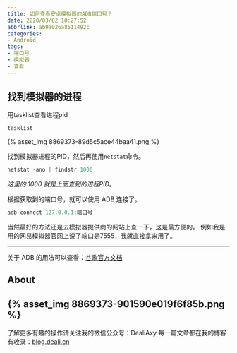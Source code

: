 ```yaml
---
title: 如何查看安卓模拟器的ADB端口号？
date: 2020/03/02 10:27:52
abbrlink: ab9a026a8511492c
categories:
- Android
tags:
- 端口号
- 模拟器
- 查看
---
```

## 找到模拟器的进程
用tasklist查看进程pid

```py
tasklist
```
{% asset_img 8869373-89d5c5ace44baa41.png %}

找到模拟器进程的PID，然后再使用`netstat`命令。

```py
netstat -ano | findstr 1000
```
*这里的 1000 就是上面查到的进程PID。*

根据获取到的端口号，就可以使用 ADB 连接了。

```py
adb connect 127.0.0.1:端口号
```

当然最好的方法还是去模拟器提供商的网站上查一下，这是最方便的。
例如我是用的网易模拟器官网上说了端口是7555，我就直接拿来用了。

----------
关于 ADB 的用法可以查看：[谷歌官方文档](https://developer.android.com/studio/command-line/adb.html#howadbworks)



## About
{% asset_img 8869373-901590e019f6f85b.png %}
---------------
了解更多有趣的操作请关注我的微信公众号：DealiAxy
每一篇文章都在我的博客有收录：[blog.deali.cn](http://blog.deali.cn)
